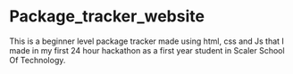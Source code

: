 # Package_tracker_website
This is a beginner level package tracker made using html, css and Js that I made in my first 24 hour hackathon as a first year student in Scaler School Of Technology.

